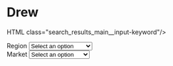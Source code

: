 # Drew
HTML 
class="search_results_main__input-keyword"/> <div class="search_results_main__select-container"> <label for="">Region</label> <select class="search_results_main__select" data-option="region" name="region"> <option value="" hidden selected>Select an option</option> <option value="Africa & Middle East">Africa & Middle East</option> <option value="Asia">Asia</option> <option value="Europe & Americas">Europe & Americas</option> </select> </div> <div class="search_results_main__select-container"> <label for="">Market</label> <select class="search_results_main__select" data-option="market" name="market"> <option value="" hidden selected>Select an option</option> <option data-region="Africa & Middle East" value="AO">Angola</option> <option data-region="Europe & Americas" value="AR">Argentina</option> <option data-region="Asia" value="AU">Australia</option> <option data-region="Africa & Middle East" value="BH">Bahrain</option> <option data-region="Asia" value="BD">Bangladesh</option> <option data-region="Africa & Middle East" value="BW">Botswana</option> <option data-region="Europe & Americas" value="BR">Brazil</option> <option data-region="Asia" value="BN">Brunei Darussalam</option> <option data-region="Africa & Middle East" value="KH">Cambodia</option> <option data-region="Africa & Middle East" value="CM">Cameroon</option> <option data-region="Asia" value="CN">China</option> <option data-region="Europe & Americas" value="CO">Colombia</option> <option data-region="Africa & Middle East" value="CI">Cote D'Ivoire</option> <option data-region="Africa & Middle East" value="EG">Egypt</option> <option data-region="Europe & Americas" value="FK">Falkland Islands</option> <option data-region="Europe & Americas" value="FR">France</option> <option data-region="Africa & Middle East" value="GM">Gambia</option> <option data-region="Europe & Americas" value="DE">Germany</option> <option data-region="Africa & Middle East" value="GH">Ghana</option> <option data-region="Europe & Americas" value="GG">Guernsey</option> <option data-region="Asia" value="HK">Hong Kong</option> <option data-region="Asia" value="IN">India</option> <option data-region="Asia" value="ID">Indonesia</option> <option data-region="Africa & Middle East" value="IQ">Iraq</option> <option data-region="Europe & Americas" value="IE">Ireland</option> <option data-region="Asia" value="JP">Japan</option> <option data-region="Europe & Americas" value="JE">Jersey C.I</option> <option data-region="Africa & Middle East" value="JO">Jordan</option> <option data-region="Africa & Middle East" value="KE">Kenya</option> <option data-region="Asia" value="KR">Korea Republic of</option> <option data-region="Africa & Middle East" value="LB">Lebanon</option> <option data-region="Asia" value="MO">Macau</option> <option data-region="Asia" value="MY">Malaysia</option> <option data-region="Africa & Middle East" value="MU">Mauritius</option> <option data-region="Asia" value="MM">Myanmar</option> <option data-region="Asia" value="NP">Nepal</option> <option data-region="Africa & Middle East" value="NG">Nigeria</option> <option data-region="Africa & Middle East" value="OM">Oman</option> <option data-region="Asia" value="PK">Pakistan</option> <option data-region="Asia" value="PH">Philippines</option> <option data-region="Europe & Americas" value="PL">Poland</option> <option data-region="Africa & Middle East" value="QA">Qatar</option> <option data-region="Africa & Middle East" value="SA">Saudi Arabia</option> <option data-region="Africa & Middle East" value="SL">Sierra Leone</option> <option data-region="Asia" value="SG">Singapore</option> <option data-region="Africa & Middle East" value="ZA">South Africa</option> <option data-region="Asia" value="LK">Sri Lanka</option> <option data-region="Europe & Americas" value="SE">Sweden</option> <option data-region="Europe & Americas" value="CH">Switzerland</option> <option data-region="Asia" value="TW">Taiwan</option> <option data-region="Africa & Middle East" value="TZ">Tanzania</option> <option data-region="Asia" value="TH">Thailand</option> <option
